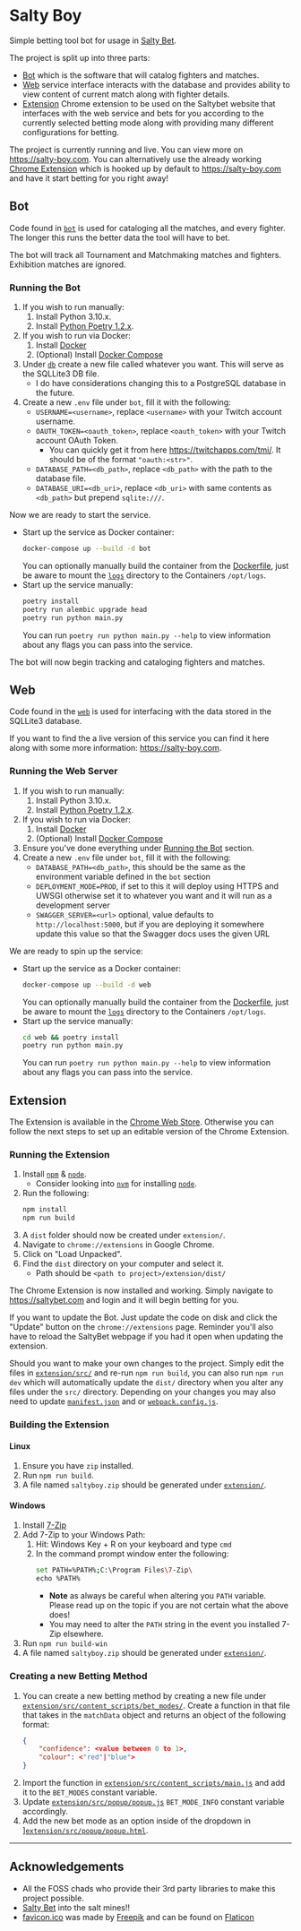 # Salty Boy

Simple betting tool bot for usage in [Salty Bet](https://saltybet.com).

The project is split up into three parts:

- [Bot](#bot) which is the software that will catalog fighters and matches.
- [Web](#web) service interface interacts with the database and provides ability to view content of current match along with fighter details.
- [Extension](#extension) Chrome extension to be used on the Saltybet website that interfaces with the web service and bets for you according to the currently selected betting mode along with providing many different configurations for betting.

The project is currently running and live. You can view more on https://salty-boy.com. You can alternatively use the already working [Chrome Extension](https://chrome.google.com/webstore/detail/salty-boy/khlbmnneeaecmpeicbaodeaeicljnddj) which is hooked up by default to https://salty-boy.com and have it start betting for you right away!

## Bot

Code found in [`bot`](bot/) is used for cataloging all the matches, and every fighter. The longer this runs the better data the tool will have to bet.

The bot will track all Tournament and Matchmaking matches and fighters. Exhibition matches are ignored.

### Running the Bot

1. If you wish to run manually:
    1. Install Python 3.10.x.
    1. Install [Python Poetry 1.2.x](https://python-poetry.org/docs/).
1. If you wish to run via Docker:
    1. Install [Docker](https://docs.docker.com/engine/install/)
    1. (Optional) Install [Docker Compose](https://docs.docker.com/compose/install/)
1. Under [`db`](db/) create a new file called whatever you want. This will serve as the SQLLite3 DB file.
    - I do have considerations changing this to a PostgreSQL database in the future.
1. Create a new `.env` file under `bot`, fill it with the following:
    - `USERNAME=<username>`, replace `<username>` with your Twitch account username.
    - `OAUTH_TOKEN=<oauth_token>`, replace `<oauth_token>` with your Twitch account OAuth Token.
        - You can quickly get it from here https://twitchapps.com/tmi/. It should be of the format `"oauth:<str>"`.
    - `DATABASE_PATH=<db_path>`, replace `<db_path>` with the path to the database file.
    - `DATABASE_URI=<db_uri>`, replace `<db_uri>` with same contents as `<db_path>` but prepend `sqlite:///`.

Now we are ready to start the service.

- Start up the service as Docker container:
    ```sh
    docker-compose up --build -d bot
    ```
    You can optionally manually build the container from the [Dockerfile](bot/Dockerfile), just be aware to mount the [`logs`](logs/) directory to the Containers `/opt/logs`.
- Start up the service manually:
    ```sh
    poetry install
    poetry run alembic upgrade head
    poetry run python main.py
    ```
    You can run `poetry run python main.py --help` to view information about any flags you can pass into the service.

The bot will now begin tracking and cataloging fighters and matches.

## Web

Code found in the [`web`](web/) is used for interfacing with the data stored in the SQLLite3 database.

If you want to find the a live version of this service you can find it here along with some more information: https://salty-boy.com.

### Running the Web Server

1. If you wish to run manually:
    1. Install Python 3.10.x.
    1. Install [Python Poetry 1.2.x](https://python-poetry.org/docs/).
1. If you wish to run via Docker:
    1. Install [Docker](https://docs.docker.com/engine/install/)
    1. (Optional) Install [Docker Compose](https://docs.docker.com/compose/install/)
1. Ensure you've done everything under [Running the Bot](#running-the-bot) section.
1. Create a new `.env` file under `bot`, fill it with the following:
    - `DATABASE_PATH=<db_path>`, this should be the same as the environment variable defined in the `bot` section
    - `DEPLOYMENT_MODE=PROD`, if set to this it will deploy using HTTPS and UWSGI otherwise set it to whatever you want and it will run as a development server
    - `SWAGGER_SERVER=<url>` optional, value defaults to `http://localhost:5000`, but if you are deploying it somewhere update this value so that the Swagger docs uses the given URL

We are ready to spin up the service:

- Start up the service as a Docker container:
    ```sh
    docker-compose up --build -d web
    ```
    You can optionally manually build the container from the [Dockerfile](web/Dockerfile), just be aware to mount the [`logs`](logs/) directory to the Containers `/opt/logs`.
- Start up the service manually:
    ```sh
    cd web && poetry install
    poetry run python main.py
    ```
    You can run `poetry run python main.py --help` to view information about any flags you can pass into the service.

## Extension

The Extension is available in the [Chrome Web Store](https://chrome.google.com/webstore/detail/salty-boy/khlbmnneeaecmpeicbaodeaeicljnddj). Otherwise you can follow the next steps to set up an editable version of the Chrome Extension.

### Running the Extension

1. Install [`npm`](https://www.npmjs.com/) & [`node`](https://nodejs.org/en/).
    - Consider looking into [`nvm`](https://github.com/nvm-sh/nvm) for installing [`node`](https://nodejs.org/en/).
1. Run the following:
    ```sh
    npm install
    npm run build
    ```
1. A `dist` folder should now be created under `extension/`.
1. Navigate to `chrome://extensions` in Google Chrome.
1. Click on "Load Unpacked".
1. Find the `dist` directory on your computer and select it.
    - Path should be `<path to project>/extension/dist/`

The Chrome Extension is now installed and working. Simply navigate to https://saltybet.com and login and it will begin betting for you.

If you want to update the Bot. Just update the code on disk and click the "Update" button on the `chrome://extensions` page. Reminder you'll also have to reload the SaltyBet webpage if you had it open when updating the extension.

Should you want to make your own changes to the project. Simply edit the files in [`extension/src/`](extension/src/) and re-run `npm run build`, you can also run `npm run dev` which will automatically update the `dist/` directory when you alter any files under the `src/` directory. Depending on your changes you may also need to update [`manifest.json`](extension/src/manifest.json) and or [`webpack.config.js`](extension/webpack.config.js).

### Building the Extension

#### Linux

1. Ensure you have `zip` installed.
1. Run `npm run build`. 
1. A file named `saltyboy.zip` should be generated under [`extension/`](extension/).

#### Windows

1. Install [7-Zip](https://www.7-zip.org/download.html)
1. Add 7-Zip to your Windows Path:
    1. Hit: Windows Key + R on your keyboard and type `cmd`
    1. In the command prompt window enter the following:
        ```sh
        set PATH=%PATH%;C:\Program Files\7-Zip\
        echo %PATH%
        ```
        - **Note** as always be careful when altering you `PATH` variable. Please read up on the topic if you are not certain what the above does!
        -  You may need to alter the `PATH` string in the event you installed 7-Zip elsewhere.
1. Run `npm run build-win`
1. A file named `saltyboy.zip` should be generated under [`extension/`](extension/).

### Creating a new Betting Method

1. You can create a new betting method by creating a new file  under [`extension/src/content_scripts/bet_modes/`](extension/src/content_scripts/bet_modes/). Create a function in that file that takes in the `matchData` object and returns an object of the following format:
    ```json
    {
        "confidence": <value between 0 to 1>,
        "colour": <"red"|"blue">
    }
    ```
1. Import the function in [`extension/src/content_scripts/main.js`](extension/src/content_scripts/main.js) and add it to the `BET_MODES` constant variable. 
1. Update [`extension/src/popup/popup.js`](extension/src/popup/popup.js) `BET_MODE_INFO` constant variable accordingly. 
1. Add the new bet mode as an option inside of the dropdown in ][`extension/src/popup/popup.html`](extension/src/popup/popup.html).

----

## Acknowledgements

- All the FOSS chads who provide their 3rd party libraries to make this project possible.
- [Salty Bet](https://saltybet.com) into the salt mines!! 
- [favicon.ico](web/public/favicon.ico) was made by [Freepik](https://www.freepik.com) and can be found on [Flaticon](https://www.flaticon.com)
